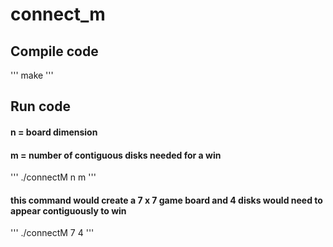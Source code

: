 # connect_m

## Compile code
'''
make
'''

## Run code
#### n = board dimension
#### m = number of contiguous disks needed for a win
'''
./connectM n m
'''

#### this command would create a 7 x 7 game board and 4 disks would need to appear contiguously to win
'''
./connectM 7 4
'''
